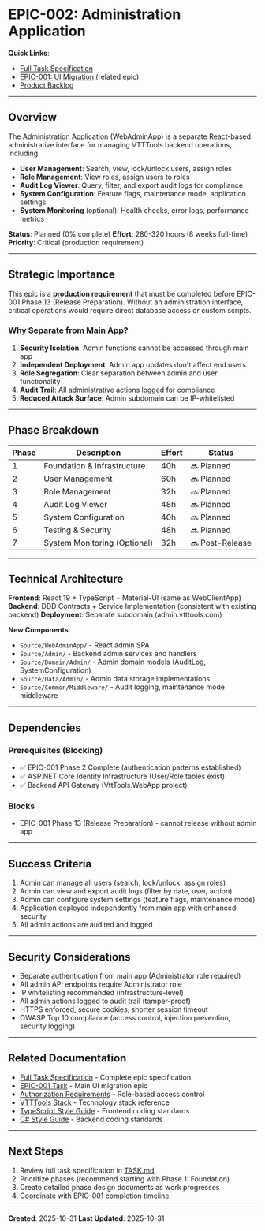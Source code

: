 # EPIC-002: Administration Application

**Quick Links**:
- [Full Task Specification](./TASK.md)
- [EPIC-001: UI Migration](../EPIC-001/TASK.md) (related epic)
- [Product Backlog](../BACKLOG.md)

---

## Overview

The Administration Application (WebAdminApp) is a separate React-based administrative interface for managing VTTTools backend operations, including:

- **User Management**: Search, view, lock/unlock users, assign roles
- **Role Management**: View roles, assign users to roles
- **Audit Log Viewer**: Query, filter, and export audit logs for compliance
- **System Configuration**: Feature flags, maintenance mode, application settings
- **System Monitoring** (optional): Health checks, error logs, performance metrics

**Status**: Planned (0% complete)
**Effort**: 280-320 hours (8 weeks full-time)
**Priority**: Critical (production requirement)

---

## Strategic Importance

This epic is a **production requirement** that must be completed before EPIC-001 Phase 13 (Release Preparation). Without an administration interface, critical operations would require direct database access or custom scripts.

### Why Separate from Main App?

1. **Security Isolation**: Admin functions cannot be accessed through main app
2. **Independent Deployment**: Admin app updates don't affect end users
3. **Role Segregation**: Clear separation between admin and user functionality
4. **Audit Trail**: All administrative actions logged for compliance
5. **Reduced Attack Surface**: Admin subdomain can be IP-whitelisted

---

## Phase Breakdown

| Phase | Description | Effort | Status |
|-------|-------------|--------|--------|
| 1 | Foundation & Infrastructure | 40h | 🔜 Planned |
| 2 | User Management | 60h | 🔜 Planned |
| 3 | Role Management | 32h | 🔜 Planned |
| 4 | Audit Log Viewer | 48h | 🔜 Planned |
| 5 | System Configuration | 40h | 🔜 Planned |
| 6 | Testing & Security | 48h | 🔜 Planned |
| 7 | System Monitoring (Optional) | 32h | 🔜 Post-Release |

---

## Technical Architecture

**Frontend**: React 19 + TypeScript + Material-UI (same as WebClientApp)
**Backend**: DDD Contracts + Service Implementation (consistent with existing backend)
**Deployment**: Separate subdomain (admin.vtttools.com)

**New Components**:
- `Source/WebAdminApp/` - React admin SPA
- `Source/Admin/` - Backend admin services and handlers
- `Source/Domain/Admin/` - Admin domain models (AuditLog, SystemConfiguration)
- `Source/Data/Admin/` - Admin data storage implementations
- `Source/Common/Middleware/` - Audit logging, maintenance mode middleware

---

## Dependencies

### Prerequisites (Blocking)
- ✅ EPIC-001 Phase 2 Complete (authentication patterns established)
- ✅ ASP.NET Core Identity Infrastructure (User/Role tables exist)
- ✅ Backend API Gateway (VttTools.WebApp project)

### Blocks
- EPIC-001 Phase 13 (Release Preparation) - cannot release without admin app

---

## Success Criteria

1. Admin can manage all users (search, lock/unlock, assign roles)
2. Admin can view and export audit logs (filter by date, user, action)
3. Admin can configure system settings (feature flags, maintenance mode)
4. Application deployed independently from main app with enhanced security
5. All admin actions are audited and logged

---

## Security Considerations

- Separate authentication from main app (Administrator role required)
- All admin API endpoints require Administrator role
- IP whitelisting recommended (infrastructure-level)
- All admin actions logged to audit trail (tamper-proof)
- HTTPS enforced, secure cookies, shorter session timeout
- OWASP Top 10 compliance (access control, injection prevention, security logging)

---

## Related Documentation

- [Full Task Specification](./TASK.md) - Complete epic specification
- [EPIC-001 Task](../EPIC-001/TASK.md) - Main UI migration epic
- [Authorization Requirements](../../Guides/AUTHORIZATION_REQUIREMENTS.md) - Role-based access control
- [VTTTools Stack](../../Guides/VTTTOOLS_STACK.md) - Technology stack reference
- [TypeScript Style Guide](../../Guides/TYPESCRIPT_STYLE_GUIDE.md) - Frontend coding standards
- [C# Style Guide](../../Guides/CSHARP_STYLE_GUIDE.md) - Backend coding standards

---

## Next Steps

1. Review full task specification in [TASK.md](./TASK.md)
2. Prioritize phases (recommend starting with Phase 1: Foundation)
3. Create detailed phase design documents as work progresses
4. Coordinate with EPIC-001 completion timeline

---

**Created**: 2025-10-31
**Last Updated**: 2025-10-31
